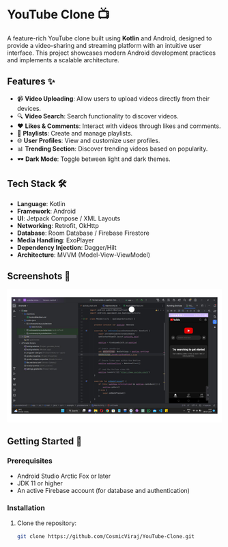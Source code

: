 # YouTube Clone 📺

A feature-rich YouTube clone built using **Kotlin** and Android, designed to provide a video-sharing and streaming platform with an intuitive user interface. This project showcases modern Android development practices and implements a scalable architecture.

## Features ✨
- 📹 **Video Uploading**: Allow users to upload videos directly from their devices.
- 🔍 **Video Search**: Search functionality to discover videos.
- ❤️ **Likes & Comments**: Interact with videos through likes and comments.
- 📄 **Playlists**: Create and manage playlists.
- 🌐 **User Profiles**: View and customize user profiles.
- 📊 **Trending Section**: Discover trending videos based on popularity.
- 🕶️ **Dark Mode**: Toggle between light and dark themes.

## Tech Stack 🛠️
- **Language**: Kotlin
- **Framework**: Android
- **UI**: Jetpack Compose / XML Layouts
- **Networking**: Retrofit, OkHttp
- **Database**: Room Database / Firebase Firestore
- **Media Handling**: ExoPlayer
- **Dependency Injection**: Dagger/Hilt
- **Architecture**: MVVM (Model-View-ViewModel)

## Screenshots 📸
![Screenshot](https://github.com/CosmicViraj/YouTube-Clone/blob/main/youtube%20clone%20.png)


## Getting Started 🚀
### Prerequisites
- Android Studio Arctic Fox or later
- JDK 11 or higher
- An active Firebase account (for database and authentication)

### Installation
1. Clone the repository:
   ```bash
   git clone https://github.com/CosmicViraj/YouTube-Clone.git
